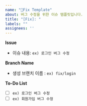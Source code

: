 ```yaml
---
name: "🔨Fix Template"
about: 버그 수정을 위한 이슈 템플릿입니다.
title: "[Fix]: "
labels: ""
assignees: ''
---
```


**Issue**
- 이슈 내용: `ex) 로그인 버그 수정`

**Branch Name**
- 생성 브랜치 이름 : `ex) fix/login`

**To-Do List**
- [ ] `ex) 로그인 버그 수정`
- [ ] `ex) 회원가입 버그 수정`

